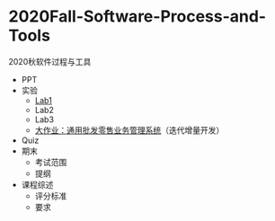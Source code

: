 # 2020Fall-Software-Process-and-Tools

2020秋软件过程与工具

- PPT
- 实验
	- [Lab1](https://github.com/gzn00417/Hand-Written-Digits-Recognition)
	- Lab2
	- Lab3
	- [大作业：通用批发零售业务管理系统](https://github.com/HIT-SoftwareProcessAndTools/GWARBMS)（迭代增量开发）
- Quiz
- 期末
	- 考试范围
	- 提纲
- 课程综述
	- 评分标准
	- 要求

